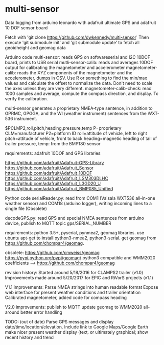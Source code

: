 # multi-sensor
Data logging from arduino leonardo with adafruit ultimate GPS and adafruit 10 DOF sensor board

Fetch with 'git clone https://github.com/dwkennedy/multi-sensor'
Then execute 'git submodule init' and 'git submodule update' to fetch all
geoidheight and geomag data

Arduino code
multi-sensor:  reads GPS on softwareserial and I2C 10DOF board, prints to USB serial
mutli-sensor-calib:  reads and averages 10DOF output for calibrating the magnetometer and accelerometer
magnetometer-calib:  reads the XYZ components of the magnetometer and the accelerometer, dumps in CSV.  Use R or something to find the min/max values and calculate the offset to normalize the data.  Don't need to scale the axes unless they are very different.
magnetometer-calib-check: read 1000 samples and average, compute the compass direction, and display.  To verify the calibration.

multi-sensor generates a proprietary NMEA-type sentence, in addition to GPRMC, GPGGA, and the WI (weather instrument) sentences from the WXT-536 instrument.

$PCLMP2,roll,pitch,heading,pressure,temp
P=proprietary
CLM=manufacturer
P2=platform ID
roll=attitude of vehicle, left to right
pitch=attitude of vehicle, front to back
heading=magnetic heading of tail of trailer
pressure, temp: from the BMP180 sensor

requirements:  adafruit 10DOF and GPS libraries

https://github.com/adafruit/Adafruit-GPS-Library
https://github.com/adafruit/Adafruit_Sensor
https://github.com/adafruit/Adafruit_10DOF
https://github.com/adafruit/Adafruit_LSM303DLHC
https://github.com/adafruit/Adafruit_L3GD20_U
https://github.com/adafruit/Adafruit_BMP085_Unified


Python code
serialReader.py: read from COM1 (Vaisala WXT536 all-in-one weather sensor) and COM18 (arduino logger), writing incoming lines to a single file  (Obsolete)

decodeGPS.py: read GPS and special NMEA sentences from arduino device, publish to MQTT topic gps/SERIAL_NUMBER

requirements: python 3.5+, pyserial, pynmea2, geomag libraries. use ubuntu apt-get to install python3-nmea2, python3-serial.  get geomag from https://github.com/chompar4/geomag.

obsolete: https://github.com/cmweiss/geomag https://pypi.python.org/pypi/geomag/
python3 compatible and WMM2020 coefficients --> https://github.com/chompar4/geomag

revision history:
Started around 5/18/2016 for CLAMPS2 trailer (v1.0)
Improvements made around 5/20/2017 for EPIC and RiVorS projects (v1.1)

V1.1 improvements:
Parse NMEA strings into human readable format
Expose web interface for present weather conditions and trailer orientation
Calibrated magnetometer, added code for compass heading

V2.0 improvements:
publish to MQTT
update geomag to WMM2020
all-around better error handling

TODO: (out of date)
Parse GPS messages and display date/time/location/elevation.
Include link to Google Maps/Google Earth
make nicer present weather display (text, or ultimately graphical; show recent history and trend

